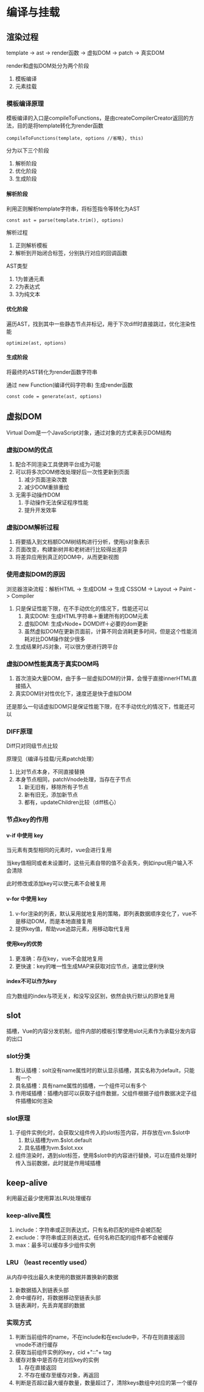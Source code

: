 # 编译与挂载

## 渲染过程

template -> ast -> render函数 -> 虚拟DOM -> patch -> 真实DOM

render和虚拟DOM处分为两个阶段
1. 模板编译
2. 元素挂载

### 模板编译原理

模板编译的入口是compileToFunctions，是由createCompilerCreator返回的方法，目的是将template转化为render函数

```JS
compileToFunctions(template, options //省略}, this)
```

分为以下三个阶段
1. 解析阶段
2. 优化阶段
3. 生成阶段

#### 解析阶段

利用正则解析template字符串，将标签指令等转化为AST

```JS
const ast = parse(template.trim(), options)
```

解析过程
1. 正则解析模板
2. 解析到开始闭合标签，分别执行对应的回调函数

AST类型
1. 1为普通元素
2. 2为表达式
3. 3为纯文本

#### 优化阶段

遍历AST，找到其中一些静态节点并标记，用于下次diff时直接跳过，优化渲染性能

```JS
optimize(ast, options)
```

#### 生成阶段

将最终的AST转化为render函数字符串

通过 new Function(编译代码字符串) 生成render函数

```JS
const code = generate(ast, options)
```

## 虚拟DOM

Virtual Dom是一个JavaScript对象，通过对象的方式来表示DOM结构

### 虚拟DOM的优点

1. 配合不同渲染工具使跨平台成为可能
2. 可以将多次DOM修改处理好后一次性更新到页面
   1. 减少页面渲染次数
   2. 减少DOM重排重绘
3. 无需手动操作DOM
   1. 手动操作无法保证程序性能
   2. 提升开发效率

### 虚拟DOM解析过程

1. 将要插入到文档额DOM树结构进行分析，使用js对象表示
2. 页面改变，构建新树并和老树进行比较得出差异
3. 将差异应用到真正的DOM中，从而更新视图

### 使用虚拟DOM的原因

浏览器渲染流程：解析HTML -> 生成DOM -> 生成 CSSOM -> Layout -> Paint -> Compiler

1. 只是保证性能下限，在不手动优化的情况下，性能还可以
   1. 真实DOM∶ 生成HTML字符串＋重建所有的DOM元素
   2. 虚拟DOM∶ 生成vNode+ DOMDiff＋必要的dom更新
   3. 虽然虚拟DOM在更新页面前，计算不同会消耗更多时间，但是这个性能消耗对比DOM操作就少很多
2. 生成结果时JS对象，可以很方便进行跨平台

### 虚拟DOM性能真高于真实DOM吗

1. 首次渲染大量DOM，由于多一层虚拟DOM的计算，会慢于直接innerHTML直接插入
2. 真实DOM针对性优化下，速度还是快于虚拟DOM

还是那么一句话虚拟DOM只是保证性能下限，在不手动优化的情况下，性能还可以

### DIFF原理

Diff只对同级节点比较

原理见（编译与挂载/元素patch处理）

1. 比对节点本身，不同直接替换
2. 本身节点相同，patchVnode处理，当存在子节点
   1. 新无旧有，移除所有子节点
   2. 新有旧无，添加新节点
   3. 都有，updateChildren比较（diff核心）

### 节点key的作用

#### v-if 中使用 key

当元素有类型相同的元素时，vue会进行复用

当key值相同或者未设置时，这些元素自带的值不会丢失，例如input用户输入不会清除

此时修改或添加key可以使元素不会被复用

#### v-for 中使用 key

1. v-for渲染的列表，默认采用就地复用的策略，即列表数据顺序变化了，vue不是移动DOM，而是本地直接复用
2. 提供key值，帮助vue追踪元素，用移动取代复用

#### 使用key的优势

1. 更准确：存在key，vue不会就地复用
2. 更快速：key的唯一性生成MAP来获取对应节点，速度比便利快

#### index不可以作为key

应为数组的index与项无关，和没写没区别，依然会执行默认的原地复用

## slot

插槽，Vue的内容分发机制，组件内部的模板引擎使用slot元素作为承载分发内容的出口

### slot分类

1. 默认插槽：solt没有name属性时的默认显示插槽，其实名称为default，只能有一个
2. 具名插槽：具有name属性的插槽，一个组件可以有多个
3. 作用域插槽：插槽内部可以获取子组件数据，父组件根据子组件数据决定子组件插槽如何渲染

### slot原理

1. 子组件实例化时，会获取父组件传入的slot标签内容，并存放在vm.$slot中
   1. 默认插槽为vm.$slot.default
   2. 具名插槽为vm.$slot.xxx
2. 组件渲染时，遇到slot标签，使用$slot中的内容进行替换，可以在插件处理时传入当前数据，此时就是作用域插槽

## keep-alive

利用最近最少使用算法LRU处理缓存

### keep-alive属性

1. include：字符串或正则表达式，只有名称匹配的组件会被匹配
2. exclude：字符串或正则表达式，任何名称匹配的组件都不会被缓存
3. max：最多可以缓存多少组件实例

### LRU （least recently used）

从内存中找出最久未使用的数据并置换新的数据
1. 新数据插入到链表头部
2. 命中缓存时，将数据移动至链表头部
3. 链表满时，先丢弃尾部的数据

### 实现方式

1. 判断当前组件的name，不在include和在exclude中，不存在则直接返回vnode不进行缓存
2. 获取当前组件实例的key，cid +"∶∶"+ tag
3. 缓存对象中是否存在对应key的实例
   1. 存在直接返回
   2. 不存在缓存至缓存对象，再返回
4. 判断是否超过最大缓存数量，数量超过了，清除keys数组中对应的第一个缓存
